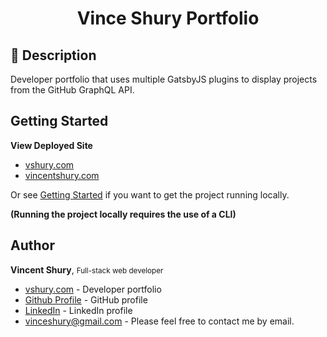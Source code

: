 <h1 align="center">
  Vince Shury Portfolio
</h1>

## 📃 Description

Developer portfolio that uses multiple GatsbyJS plugins to display projects from the GitHub GraphQL API.

## Getting Started

**View Deployed Site**

- [vshury.com](https://www.vshury.com/)
- [vincentshury.com](https://www.vincentshury.com)

Or see [Getting Started](./getting-started.md)
if you want to get the project running locally.

**(Running the project locally requires the use of a CLI)**

## Author

**Vincent Shury**, <small>Full-stack web developer</small>
- [vshury.com](https://www.vshury.com) - Developer portfolio
- [Github Profile](https://github.com/Vincent440) - GitHub profile
- [LinkedIn](https://www.linkedin.com/in/vincent-shury/) - LinkedIn profile
- [vinceshury@gmail.com](mailto:vinceshury@gmail.com) - Please feel free to contact me by email.
